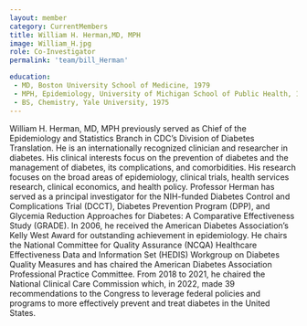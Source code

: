```yaml
---
layout: member
category: CurrentMembers
title: William H. Herman,MD, MPH
image: William_H.jpg
role: Co-Investigator
permalink: 'team/bill_Herman'

education:
 - MD, Boston University School of Medicine, 1979
 - MPH, Epidemiology, University of Michigan School of Public Health, 1993
 - BS, Chemistry, Yale University, 1975
---
```


William H. Herman, MD, MPH previously served as Chief of the Epidemiology and Statistics Branch in CDC’s Division of Diabetes Translation. 
He is an internationally recognized clinician and researcher in diabetes. 
His clinical interests focus on the prevention of diabetes and the management of diabetes, its complications, and comorbidities. 
His research focuses on the broad areas of epidemiology, clinical trials, health services research, clinical economics, and health policy. 
Professor Herman has served as a principal investigator for the NIH-funded Diabetes Control and Complications Trial (DCCT), Diabetes Prevention Program (DPP), and Glycemia Reduction Approaches for Diabetes: A Comparative Effectiveness Study (GRADE). 
In 2006, he received the American Diabetes Association’s Kelly West Award for outstanding achievement in epidemiology. He chairs the National Committee for Quality Assurance (NCQA) Healthcare Effectiveness Data and Information Set (HEDIS) Workgroup on Diabetes Quality Measures and has chaired the American Diabetes Association Professional Practice Committee. 
From 2018 to 2021, he chaired the National Clinical Care Commission which, in 2022, made 39 recommendations to the Congress to leverage federal policies and programs to more effectively prevent and treat diabetes in the United States.
